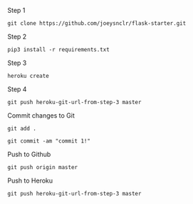 Step 1

`git clone https://github.com/joeysnclr/flask-starter.git`

Step 2

`pip3 install -r requirements.txt`

Step 3

`heroku create`

Step 4

`git push heroku-git-url-from-step-3 master`

Commit changes to Git

`git add .`

`git commit -am "commit 1!"`

Push to Github

`git push origin master`

Push to Heroku

`git push heroku-git-url-from-step-3 master`